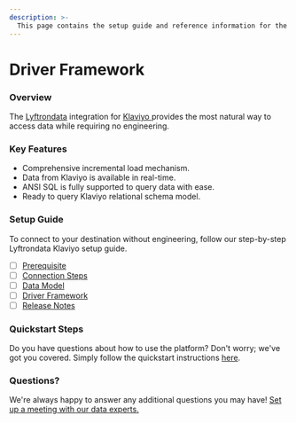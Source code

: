 ```yaml
---
description: >-
  This page contains the setup guide and reference information for the Klaviyo source connector.
---
```


# Driver Framework

### Overview

The [Lyftrondata](https://www.lyftrondata.com/) integration for [Klaviyo](https://www.lyftrondata.com/integration/marketing-analytics/klaviyo/)[ ](https://www.lyftrondata.com/integration/klaviyo/)provides the most natural way to access data while requiring no engineering.

### Key Features

* Comprehensive incremental load mechanism.
* Data from Klaviyo is available in real-time.&#x20;
* ANSI SQL is fully supported to query data with ease.
* Ready to query Klaviyo relational schema model.

### Setup Guide

To connect to your destination without engineering, follow our step-by-step Lyftrondata Klaviyo setup guide.

* [ ] [Prerequisite](../../marketing-analytics/klaviyo/prerequisite.md)
* [ ] [Connection Steps](../../marketing-analytics/klaviyo/connection-steps.md)
* [ ] [Data Model](../../marketing-analytics/klaviyo/data-model/)
* [ ] [Driver Framework](../../marketing-analytics/klaviyo/driver-framework/)
* [ ] [Release Notes](../../marketing-analytics/klaviyo/release-notes.md)

### Quickstart Steps

Do you have questions about how to use the platform? Don't worry; we've got you covered. Simply follow the quickstart instructions [here](../../../quickstart-steps.md).

### Questions? <a href="#questions" id="questions"></a>

We're always happy to answer any additional questions you may have! [Set up a meeting with our data experts.](https://www.lyftrondata.com/book-a-meeting/)


